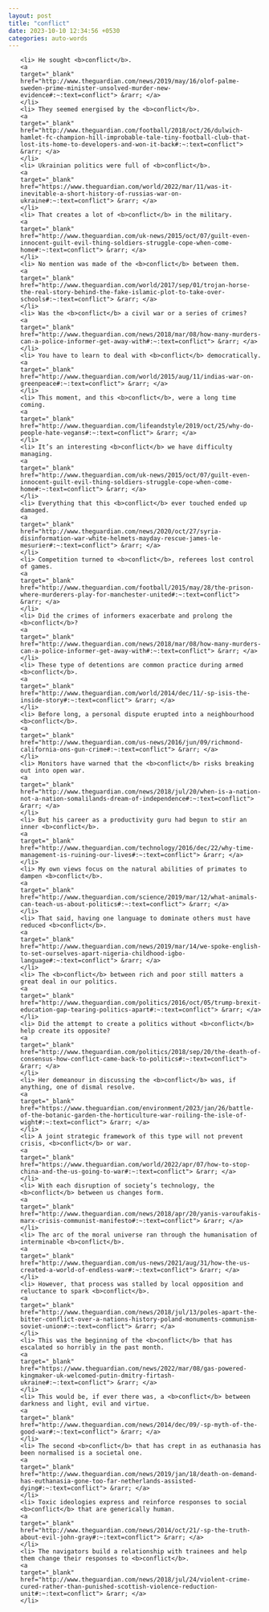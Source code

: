 ```yaml
---
layout: post
title: "conflict"
date: 2023-10-10 12:34:56 +0530
categories: auto-words
---
```

<ol>

    <li> He sought <b>conflict</b>.
    <a 
    target="_blank" 
    href="http://www.theguardian.com/news/2019/may/16/olof-palme-sweden-prime-minister-unsolved-murder-new-evidence#:~:text=conflict"> &rarr; </a>
    </li>
    <li> They seemed energised by the <b>conflict</b>.
    <a 
    target="_blank" 
    href="http://www.theguardian.com/football/2018/oct/26/dulwich-hamlet-fc-champion-hill-improbable-tale-tiny-football-club-that-lost-its-home-to-developers-and-won-it-back#:~:text=conflict"> &rarr; </a>
    </li>
    <li> Ukrainian politics were full of <b>conflict</b>.
    <a 
    target="_blank" 
    href="https://www.theguardian.com/world/2022/mar/11/was-it-inevitable-a-short-history-of-russias-war-on-ukraine#:~:text=conflict"> &rarr; </a>
    </li>
    <li> That creates a lot of <b>conflict</b> in the military.
    <a 
    target="_blank" 
    href="http://www.theguardian.com/uk-news/2015/oct/07/guilt-even-innocent-guilt-evil-thing-soldiers-struggle-cope-when-come-home#:~:text=conflict"> &rarr; </a>
    </li>
    <li> No mention was made of the <b>conflict</b> between them.
    <a 
    target="_blank" 
    href="http://www.theguardian.com/world/2017/sep/01/trojan-horse-the-real-story-behind-the-fake-islamic-plot-to-take-over-schools#:~:text=conflict"> &rarr; </a>
    </li>
    <li> Was the <b>conflict</b> a civil war or a series of crimes?
    <a 
    target="_blank" 
    href="http://www.theguardian.com/news/2018/mar/08/how-many-murders-can-a-police-informer-get-away-with#:~:text=conflict"> &rarr; </a>
    </li>
    <li> You have to learn to deal with <b>conflict</b> democratically.
    <a 
    target="_blank" 
    href="http://www.theguardian.com/world/2015/aug/11/indias-war-on-greenpeace#:~:text=conflict"> &rarr; </a>
    </li>
    <li> This moment, and this <b>conflict</b>, were a long time coming.
    <a 
    target="_blank" 
    href="http://www.theguardian.com/lifeandstyle/2019/oct/25/why-do-people-hate-vegans#:~:text=conflict"> &rarr; </a>
    </li>
    <li> It’s an interesting <b>conflict</b> we have difficulty managing.
    <a 
    target="_blank" 
    href="http://www.theguardian.com/uk-news/2015/oct/07/guilt-even-innocent-guilt-evil-thing-soldiers-struggle-cope-when-come-home#:~:text=conflict"> &rarr; </a>
    </li>
    <li> Everything that this <b>conflict</b> ever touched ended up damaged.
    <a 
    target="_blank" 
    href="http://www.theguardian.com/news/2020/oct/27/syria-disinformation-war-white-helmets-mayday-rescue-james-le-mesurier#:~:text=conflict"> &rarr; </a>
    </li>
    <li> Competition turned to <b>conflict</b>, referees lost control of games.
    <a 
    target="_blank" 
    href="http://www.theguardian.com/football/2015/may/28/the-prison-where-murderers-play-for-manchester-united#:~:text=conflict"> &rarr; </a>
    </li>
    <li> Did the crimes of informers exacerbate and prolong the <b>conflict</b>?
    <a 
    target="_blank" 
    href="http://www.theguardian.com/news/2018/mar/08/how-many-murders-can-a-police-informer-get-away-with#:~:text=conflict"> &rarr; </a>
    </li>
    <li> These type of detentions are common practice during armed <b>conflict</b>.
    <a 
    target="_blank" 
    href="http://www.theguardian.com/world/2014/dec/11/-sp-isis-the-inside-story#:~:text=conflict"> &rarr; </a>
    </li>
    <li> Before long, a personal dispute erupted into a neighbourhood <b>conflict</b>.
    <a 
    target="_blank" 
    href="http://www.theguardian.com/us-news/2016/jun/09/richmond-california-ons-gun-crime#:~:text=conflict"> &rarr; </a>
    </li>
    <li> Monitors have warned that the <b>conflict</b> risks breaking out into open war.
    <a 
    target="_blank" 
    href="http://www.theguardian.com/news/2018/jul/20/when-is-a-nation-not-a-nation-somalilands-dream-of-independence#:~:text=conflict"> &rarr; </a>
    </li>
    <li> But his career as a productivity guru had begun to stir an inner <b>conflict</b>.
    <a 
    target="_blank" 
    href="http://www.theguardian.com/technology/2016/dec/22/why-time-management-is-ruining-our-lives#:~:text=conflict"> &rarr; </a>
    </li>
    <li> My own views focus on the natural abilities of primates to dampen <b>conflict</b>.
    <a 
    target="_blank" 
    href="http://www.theguardian.com/science/2019/mar/12/what-animals-can-teach-us-about-politics#:~:text=conflict"> &rarr; </a>
    </li>
    <li> That said, having one language to dominate others must have reduced <b>conflict</b>.
    <a 
    target="_blank" 
    href="http://www.theguardian.com/news/2019/mar/14/we-spoke-english-to-set-ourselves-apart-nigeria-childhood-igbo-language#:~:text=conflict"> &rarr; </a>
    </li>
    <li> The <b>conflict</b> between rich and poor still matters a great deal in our politics.
    <a 
    target="_blank" 
    href="http://www.theguardian.com/politics/2016/oct/05/trump-brexit-education-gap-tearing-politics-apart#:~:text=conflict"> &rarr; </a>
    </li>
    <li> Did the attempt to create a politics without <b>conflict</b> help create its opposite?
    <a 
    target="_blank" 
    href="http://www.theguardian.com/politics/2018/sep/20/the-death-of-consensus-how-conflict-came-back-to-politics#:~:text=conflict"> &rarr; </a>
    </li>
    <li> Her demeanour in discussing the <b>conflict</b> was, if anything, one of dismal resolve.
    <a 
    target="_blank" 
    href="https://www.theguardian.com/environment/2023/jan/26/battle-of-the-botanic-garden-the-horticulture-war-roiling-the-isle-of-wight#:~:text=conflict"> &rarr; </a>
    </li>
    <li> A joint strategic framework of this type will not prevent crisis, <b>conflict</b> or war.
    <a 
    target="_blank" 
    href="https://www.theguardian.com/world/2022/apr/07/how-to-stop-china-and-the-us-going-to-war#:~:text=conflict"> &rarr; </a>
    </li>
    <li> With each disruption of society’s technology, the <b>conflict</b> between us changes form.
    <a 
    target="_blank" 
    href="http://www.theguardian.com/news/2018/apr/20/yanis-varoufakis-marx-crisis-communist-manifesto#:~:text=conflict"> &rarr; </a>
    </li>
    <li> The arc of the moral universe ran through the humanisation of interminable <b>conflict</b>.
    <a 
    target="_blank" 
    href="http://www.theguardian.com/us-news/2021/aug/31/how-the-us-created-a-world-of-endless-war#:~:text=conflict"> &rarr; </a>
    </li>
    <li> However, that process was stalled by local opposition and reluctance to spark <b>conflict</b>.
    <a 
    target="_blank" 
    href="http://www.theguardian.com/news/2018/jul/13/poles-apart-the-bitter-conflict-over-a-nations-history-poland-monuments-communism-soviet-union#:~:text=conflict"> &rarr; </a>
    </li>
    <li> This was the beginning of the <b>conflict</b> that has escalated so horribly in the past month.
    <a 
    target="_blank" 
    href="https://www.theguardian.com/news/2022/mar/08/gas-powered-kingmaker-uk-welcomed-putin-dmitry-firtash-ukraine#:~:text=conflict"> &rarr; </a>
    </li>
    <li> This would be, if ever there was, a <b>conflict</b> between darkness and light, evil and virtue.
    <a 
    target="_blank" 
    href="http://www.theguardian.com/news/2014/dec/09/-sp-myth-of-the-good-war#:~:text=conflict"> &rarr; </a>
    </li>
    <li> The second <b>conflict</b> that has crept in as euthanasia has been normalised is a societal one.
    <a 
    target="_blank" 
    href="http://www.theguardian.com/news/2019/jan/18/death-on-demand-has-euthanasia-gone-too-far-netherlands-assisted-dying#:~:text=conflict"> &rarr; </a>
    </li>
    <li> Toxic ideologies express and reinforce responses to social <b>conflict</b> that are generically human.
    <a 
    target="_blank" 
    href="http://www.theguardian.com/news/2014/oct/21/-sp-the-truth-about-evil-john-gray#:~:text=conflict"> &rarr; </a>
    </li>
    <li> The navigators build a relationship with trainees and help them change their responses to <b>conflict</b>.
    <a 
    target="_blank" 
    href="http://www.theguardian.com/news/2018/jul/24/violent-crime-cured-rather-than-punished-scottish-violence-reduction-unit#:~:text=conflict"> &rarr; </a>
    </li>